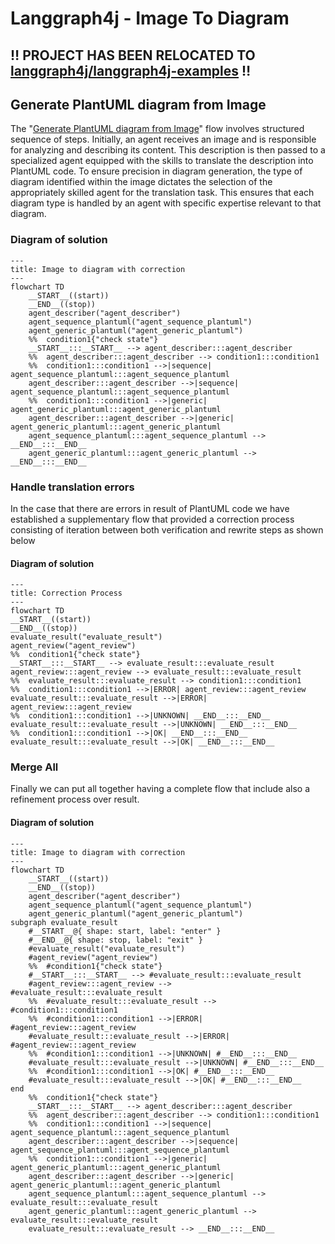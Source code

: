 # Langgraph4j - Image To Diagram

‼️ **PROJECT HAS BEEN RELOCATED TO [langgraph4j/langgraph4j-examples](https://github.com/langgraph4j/langgraph4j-examples)** ‼️
----

## Generate PlantUML diagram from Image

The "<u>Generate PlantUML diagram from Image</u>" flow  involves structured sequence of steps. Initially, an agent receives an image and is responsible for analyzing and describing its content. This description is then passed to a specialized agent equipped with the skills to translate the description into PlantUML code. To ensure precision in diagram generation, the type of diagram identified within the image dictates the selection of the appropriately skilled agent for the translation task. This ensures that each diagram type is handled by an agent with specific expertise relevant to that diagram. 

### Diagram of solution
```mermaid
---
title: Image to diagram with correction
---
flowchart TD
	__START__((start))
	__END__((stop))
	agent_describer("agent_describer")
	agent_sequence_plantuml("agent_sequence_plantuml")
	agent_generic_plantuml("agent_generic_plantuml")
	%%	condition1{"check state"}
	__START__:::__START__ --> agent_describer:::agent_describer
	%%	agent_describer:::agent_describer --> condition1:::condition1
	%%	condition1:::condition1 -->|sequence| agent_sequence_plantuml:::agent_sequence_plantuml
	agent_describer:::agent_describer -->|sequence| agent_sequence_plantuml:::agent_sequence_plantuml
	%%	condition1:::condition1 -->|generic| agent_generic_plantuml:::agent_generic_plantuml
	agent_describer:::agent_describer -->|generic| agent_generic_plantuml:::agent_generic_plantuml
	agent_sequence_plantuml:::agent_sequence_plantuml --> __END__:::__END__
	agent_generic_plantuml:::agent_generic_plantuml --> __END__:::__END__
```

### Handle translation errors

In the case that there are errors in result of PlantUML code we have established a supplementary flow that provided a correction process consisting of iteration between both verification and rewrite steps as shown below

#### Diagram of solution

```mermaid
---
title: Correction Process
---
flowchart TD
__START__((start))
__END__((stop))
evaluate_result("evaluate_result")
agent_review("agent_review")
%%	condition1{"check state"}
__START__:::__START__ --> evaluate_result:::evaluate_result
agent_review:::agent_review --> evaluate_result:::evaluate_result
%%	evaluate_result:::evaluate_result --> condition1:::condition1
%%	condition1:::condition1 -->|ERROR| agent_review:::agent_review
evaluate_result:::evaluate_result -->|ERROR| agent_review:::agent_review
%%	condition1:::condition1 -->|UNKNOWN| __END__:::__END__
evaluate_result:::evaluate_result -->|UNKNOWN| __END__:::__END__
%%	condition1:::condition1 -->|OK| __END__:::__END__
evaluate_result:::evaluate_result -->|OK| __END__:::__END__
```

### Merge All

Finally we can put all together having a complete flow that include also a refinement process over result.

#### Diagram of solution

```mermaid
---
title: Image to diagram with correction
---
flowchart TD
	__START__((start))
	__END__((stop))
	agent_describer("agent_describer")
	agent_sequence_plantuml("agent_sequence_plantuml")
	agent_generic_plantuml("agent_generic_plantuml")
subgraph evaluate_result
	#__START__@{ shape: start, label: "enter" }
	#__END__@{ shape: stop, label: "exit" }
	#evaluate_result("evaluate_result")
	#agent_review("agent_review")
	%%	#condition1{"check state"}
	#__START__:::__START__ --> #evaluate_result:::evaluate_result
	#agent_review:::agent_review --> #evaluate_result:::evaluate_result
	%%	#evaluate_result:::evaluate_result --> #condition1:::condition1
	%%	#condition1:::condition1 -->|ERROR| #agent_review:::agent_review
	#evaluate_result:::evaluate_result -->|ERROR| #agent_review:::agent_review
	%%	#condition1:::condition1 -->|UNKNOWN| #__END__:::__END__
	#evaluate_result:::evaluate_result -->|UNKNOWN| #__END__:::__END__
	%%	#condition1:::condition1 -->|OK| #__END__:::__END__
	#evaluate_result:::evaluate_result -->|OK| #__END__:::__END__
end
	%%	condition1{"check state"}
	__START__:::__START__ --> agent_describer:::agent_describer
	%%	agent_describer:::agent_describer --> condition1:::condition1
	%%	condition1:::condition1 -->|sequence| agent_sequence_plantuml:::agent_sequence_plantuml
	agent_describer:::agent_describer -->|sequence| agent_sequence_plantuml:::agent_sequence_plantuml
	%%	condition1:::condition1 -->|generic| agent_generic_plantuml:::agent_generic_plantuml
	agent_describer:::agent_describer -->|generic| agent_generic_plantuml:::agent_generic_plantuml
	agent_sequence_plantuml:::agent_sequence_plantuml --> evaluate_result:::evaluate_result
	agent_generic_plantuml:::agent_generic_plantuml --> evaluate_result:::evaluate_result
	evaluate_result:::evaluate_result --> __END__:::__END__

```

[agentexecutor]: agentexecutor.puml.png
[image_to_diagram]: image_to_diagram.puml.png
[image_to_diagram_correction]: image_to_diagram_with_correction.puml.png
[correction_process]: correction_process.puml.png



